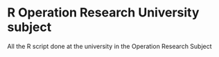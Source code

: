 # R Operation Research University subject
All the R script done at the university in the Operation Research Subject
